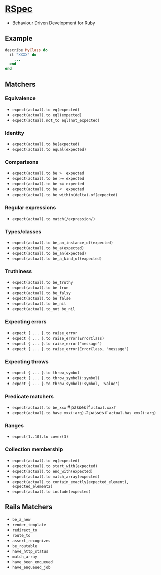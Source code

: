 # [RSpec](https://rspec.info/)

- Behaviour Driven Development for Ruby

## Example

```ruby
describe MyClass do
  it "XXXX" do
    ...
  end
end
```

## Matchers

### Equivalence

- `expect(actual).to eq(expected)`
- `expect(actual).to eql(expected)`
- `expect(actual).not_to eql(not_expected)`

### Identity
- `expect(actual).to be(expected)`
- `expect(actual).to equal(expected)`

### Comparisons
- `expect(actual).to be >  expected`
- `expect(actual).to be >= expected`
- `expect(actual).to be <= expected`
- `expect(actual).to be <  expected`
- `expect(actual).to be_within(delta).of(expected)`

### Regular expressions
- `expect(actual).to match(/expression/)`

### Types/classes
- `expect(actual).to be_an_instance_of(expected)`
- `expect(actual).to be_a(expected)`
- `expect(actual).to be_an(expected)`
- `expect(actual).to be_a_kind_of(expected)`

### Truthiness
- `expect(actual).to be_truthy`
- `expect(actual).to be true`
- `expect(actual).to be_falsy`
- `expect(actual).to be false`
- `expect(actual).to be_nil`
- `expect(actual).to_not be_nil`

### Expecting errors
- `expect { ... }.to raise_error`
- `expect { ... }.to raise_error(ErrorClass)`
- `expect { ... }.to raise_error("message")`
- `expect { ... }.to raise_error(ErrorClass, "message")`

### Expecting throws
- `expect { ... }.to throw_symbol`
- `expect { ... }.to throw_symbol(:symbol)`
- `expect { ... }.to throw_symbol(:symbol, 'value')`

### Predicate matchers
- `expect(actual).to be_xxx` # passes if `actual.xxx?`
- `expect(actual).to have_xxx(:arg)` # passes if `actual.has_xxx?(:arg)`

### Ranges
- `expect(1..10).to cover(3)`

### Collection membership
- `expect(actual).to eq(expected)`
- `expect(actual).to start_with(expected)`
- `expect(actual).to end_with(expected)`
- `expect(actual).to match_array(expected)`
- `expect(actual).to contain_exactly(expected_element1, expected_element2)`
- `expect(actual).to include(expected)`

## Rails Matchers

- `be_a_new`
- `render_template`
- `redirect_to`	
- `route_to`
- `assert_recognizes`
- `be_routable`
- `have_http_status`
- `match_array`
- `have_been_enqueued`
- `have_enqueued_job`
